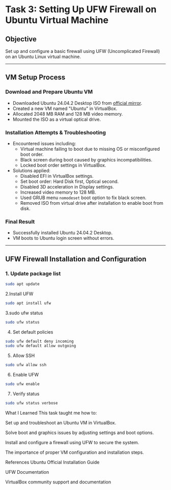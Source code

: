 # Task 3: Setting Up UFW Firewall on Ubuntu Virtual Machine

## Objective
Set up and configure a basic firewall using UFW (Uncomplicated Firewall) on an Ubuntu Linux virtual machine.

---

## VM Setup Process

### Download and Prepare Ubuntu VM
- Downloaded Ubuntu 24.04.2 Desktop ISO from [official mirror](https://mirror.ajl.albony.in/ubuntu-releases/24.04.2/ubuntu-24.04.2-desktop-amd64.iso).
- Created a new VM named "Ubuntu" in VirtualBox.
- Allocated 2048 MB RAM and 128 MB video memory.
- Mounted the ISO as a virtual optical drive.

### Installation Attempts & Troubleshooting
- Encountered issues including:
  - Virtual machine failing to boot due to missing OS or misconfigured boot order.
  - Black screen during boot caused by graphics incompatibilities.
  - Locked boot order settings in VirtualBox.
- Solutions applied:
  - Disabled EFI in VirtualBox settings.
  - Set boot order: Hard Disk first, Optical second.
  - Disabled 3D acceleration in Display settings.
  - Increased video memory to 128 MB.
  - Used GRUB menu `nomodeset` boot option to fix black screen.
  - Removed ISO from virtual drive after installation to enable boot from disk.

### Final Result
- Successfully installed Ubuntu 24.04.2 Desktop.
- VM boots to Ubuntu login screen without errors.

---

## UFW Firewall Installation and Configuration

### 1. Update package list
```bash
sudo apt update
```
2.Install UFW
```bash
sudo apt install ufw
```
3.sudo ufw status
```bash
sudo ufw status
```
4. Set default policies
```bash
sudo ufw default deny incoming
sudo ufw default allow outgoing
```
5. Allow SSH 
```bash 
sudo ufw allow ssh
```
6. Enable UFW
```bash 
sudo ufw enable
```
7. Verify status
```bash
sudo ufw status verbose
```
What I Learned
This task taught me how to:

Set up and troubleshoot an Ubuntu VM in VirtualBox.

Solve boot and graphics issues by adjusting settings and boot options.

Install and configure a firewall using UFW to secure the system.

The importance of proper VM configuration and installation steps.


References
Ubuntu Official Installation Guide

UFW Documentation

VirtualBox community support and documentation






